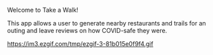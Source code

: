 Welcome to Take a Walk! 

This app allows a user to generate nearby restaurants and trails for an outing and leave reviews on how COVID-safe they were. 

https://im3.ezgif.com/tmp/ezgif-3-81b015e0f9f4.gif

